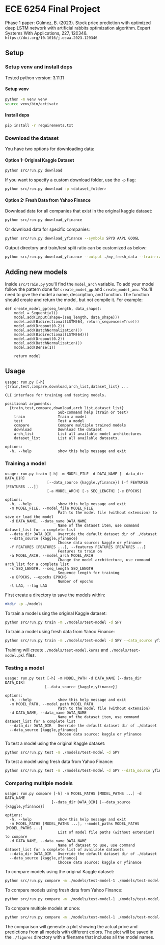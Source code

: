 # ECE 6254 Final Project

Phase 1 paper: Gülmez, B. (2023). Stock price prediction with optimized deep LSTM network with artificial rabbits optimization algorithm. Expert Systems With Applications, 227, 120346. `https://doi.org/10.1016/j.eswa.2023.120346`

## Setup

### Setup venv and install deps
Tested python version: 3.11.11

#### Setup venv

```bash
python -m venv venv
source venv/bin/activate
```

#### Install deps
```bash
pip install -r requirements.txt
```

### Download the dataset
You have two options for downloading data:

#### Option 1: Original Kaggle Dataset
```bash
python src/run.py download 
```

If you want to specify a custom download folder, use the `-p` flag:
```bash
python src/run.py download -p <dataset_folder>
```

#### Option 2: Fresh Data from Yahoo Finance
Download data for all companies that exist in the original kaggle dataset:
```bash
python src/run.py download_yfinance
```

Or download data for specific companies:
```bash
python src/run.py download_yfinance --symbols SPYD AAPL GOOGL
```

Output directory and train/test split ratio can be customized as below:
```bash
python src/run.py download_yfinance --output ./my_fresh_data --train-ratio 0.7
```

## Adding new models
Inside `src/train.py` you'll find the `model_arch` variable. To add your model follow the pattern done for `create_model_gp` and `create_model_anu`. You'll need to give the model a name, description, and function. The function should create and return the model, but not compile it. For example:

```python3
def create_model_gp(seq_length, data_shape):
    model = Sequential()
    model.add(Input(shape=(seq_length, data_shape)))
    model.add(Bidirectional(LSTM(64, return_sequences=True)))
    model.add(Dropout(0.2))
    model.add(BatchNormalization())
    model.add(Bidirectional(LSTM(64)))
    model.add(Dropout(0.2))
    model.add(BatchNormalization())
    model.add(Dense(1))

    return model
```

## Usage
```
usage: run.py [-h] {train,test,compare,download,arch_list,dataset_list} ...

CLI interface for training and testing models.

positional arguments:
  {train,test,compare,download,arch_list,dataset_list}
                        Sub-command help (train or test)
    train               Train a model
    test                Test a model
    compare             Compare multiple trained models
    download            Download the dataset
    arch_list           List all available model architectures
    dataset_list        List all available datasets.

options:
  -h, --help            show this help message and exit
```

### Training a model
```
usage: run.py train [-h] -m MODEL_FILE -d DATA_NAME [--data_dir DATA_DIR]
                   [--data_source {kaggle,yfinance}] [-f FEATURES [FEATURES ...]]
                   [-a MODEL_ARCH] [-s SEQ_LENGTH] [-e EPOCHS]

options:
  -h, --help            show this help message and exit
  -m MODEL_FILE, --model_file MODEL_FILE
                        Path to the model file (without extension) to save or load the model
  -d DATA_NAME, --data_name DATA_NAME
                        Name of the dataset item, use command dataset_list for a complete list
  --data_dir DATA_DIR   Override the default dataset dir of ./dataset
  --data_source {kaggle,yfinance}
                        Choose data source: kaggle or yfinance
  -f FEATURES [FEATURES ...], --features FEATURES [FEATURES ...]
                        Features to train on
  -a MODEL_ARCH, --model_arch MODEL_ARCH
                        Change the model architecture, use command arch_list for a complete list
  -s SEQ_LENGTH, --seq_length SEQ_LENGTH
                        Sequence length for training
  -e EPOCHS, --epochs EPOCHS
                        Number of epochs
  -l LAG, --lag LAG
```

First create a directory to save the models within:
``` bash
mkdir -p ./models
```

To train a model using the original Kaggle dataset:
``` bash
python src/run.py train -m ./models/test-model -d SPY 
```

To train a model using fresh data from Yahoo Finance:
``` bash
python src/run.py train -m ./models/test-model -d SPY --data_source yfinance
```

Training will create `./models/test-model.keras` and `./models/test-model.pkl` files.

### Testing a model
```
usage: run.py test [-h] -m MODEL_PATH -d DATA_NAME [--data_dir DATA_DIR]
                  [--data_source {kaggle,yfinance}]

options:
  -h, --help            show this help message and exit
  -m MODEL_PATH, --model_path MODEL_PATH
                        Path to the model file (without extension)
  -d DATA_NAME, --data_name DATA_NAME
                        Name of the dataset item, use command dataset_list for a complete list
  --data_dir DATA_DIR   Override the default dataset dir of ./dataset
  --data_source {kaggle,yfinance}
                        Choose data source: kaggle or yfinance
```

To test a model using the original Kaggle dataset:
``` bash
python src/run.py test -m ./models/test-model -d SPY
```

To test a model using fresh data from Yahoo Finance:
``` bash
python src/run.py test -m ./models/test-model -d SPY --data_source yfinance
```

### Comparing multiple models
```
usage: run.py compare [-h] -m MODEL_PATHS [MODEL_PATHS ...] -d DATA_NAME
                     [--data_dir DATA_DIR] [--data_source {kaggle,yfinance}]

options:
  -h, --help            show this help message and exit
  -m MODEL_PATHS [MODEL_PATHS ...], --model_paths MODEL_PATHS [MODEL_PATHS ...]
                        List of model file paths (without extension) to compare
  -d DATA_NAME, --data_name DATA_NAME
                        Name of dataset to use, use command dataset_list for a complete list of available datasets
  --data_dir DATA_DIR   Override the default dataset dir of ./dataset
  --data_source {kaggle,yfinance}
                        Choose data source: kaggle or yfinance
```

To compare models using the original Kaggle dataset:
```bash
python src/run.py compare -m ./models/test-model-1 ./models/test-model-2 -d SPY
```

To compare models using fresh data from Yahoo Finance:
```bash
python src/run.py compare -m ./models/test-model-1 ./models/test-model-2 -d SPY --data_source yfinance
```

To compare multiple models at once:
```bash
python src/run.py compare -m ./models/test-model-1 ./models/test-model-2 ./models/test-model-3 -d SPY
```

The comparison will generate a plot showing the actual price and predictions from all models with different colors. The plot will be saved in the `./figures` directory with a filename that includes all the model names.
